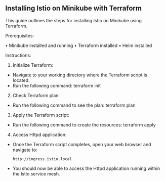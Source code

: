 ## Installing Istio on Minikube with Terraform

This guide outlines the steps for installing Istio on Minikube using Terraform.

Prerequisites:

• Minikube installed and running
• Terraform installed
• Helm installed

Instructions:

1. Initialize Terraform:
  * Navigate to your working directory where the Terraform script is located.
  * Run the following command:
        terraform init
        
2. Check Terraform plan:
  * Run the following command to see the plan:
        terraform plan
    

3. Apply the Terraform script:
  * Run the following command to create the resources:
        terraform apply
    

4. Access Httpd application:
  * Once the Terraform script completes, open your web browser and navigate to:
    ```
    http://ingress.istio.local
    ```
  * You should now be able to access the Httpd application running within the Istio service mesh.
